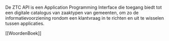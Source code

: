 De ZTC API is een Application Programming Interface die toegang biedt tot een digitale catalogus van zaaktypen van gemeenten, om zo de informatievoorziening rondom een klantvraag in te richten en uit te wisselen tussen applicaties.

[[WoordenBoek]]